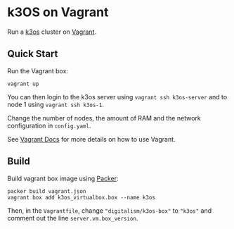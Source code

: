# k3OS on Vagrant

Run a [k3os](https://k3os.io) cluster on [Vagrant](https://www.vagrantup.com).

## Quick Start

Run the Vagrant box:

```
vagrant up
```

You can then login to the k3os server using `vagrant ssh k3os-server` and to node 1 using `vagrant ssh k3os-1`.

Change the number of nodes, the amount of RAM and the network configuration in `config.yaml`.

See [Vagrant Docs](https://www.vagrantup.com/docs/index.html) for more details on how to use Vagrant.

## Build

Build vagrant box image using [Packer](https://www.packer.io/): 

```
packer build vagrant.json
vagrant box add k3os_virtualbox.box --name k3os
```

Then, in the `Vagrantfile`, change `"digitalism/k3os-box"` to `"k3os"` and comment out the line `server.vm.box_version`.
